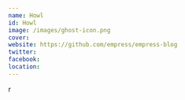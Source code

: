 ```yaml
---
name: Howl
id: Howl
image: /images/ghost-icon.png
cover:
website: https://github.com/empress/empress-blog
twitter:
facebook:
location:
---
```

r
